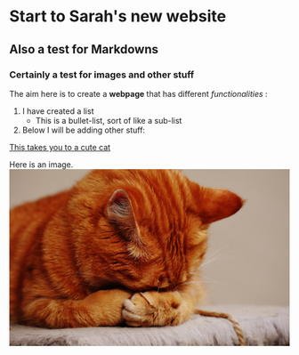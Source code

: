# Start to Sarah's new website

## Also a test for Markdowns
### Certainly a test for images and other stuff

The aim here is to create a **webpage** that has different *functionalities* :
1. I have created a list
   * This is a bullet-list, sort of like a sub-list
2. Below I will be adding other stuff:

[This takes you to a cute cat](https://www.pexels.com/photo/animal-pet-cute-kitten-45201/)

Here is an image. 
![Cute kitty](images/kitty.jpeg)
